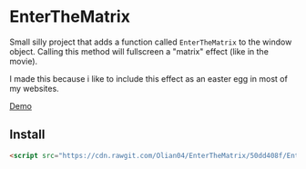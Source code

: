 # EnterTheMatrix

Small silly project that adds a function called `EnterTheMatrix` to the window object. Calling this method will fullscreen a "matrix" effect (like in the movie).

I made this because i like to include this effect as an easter egg in most of my websites.

[Demo](https://olian04.github.io/EnterTheMatrix/)

## Install
```html
<script src="https://cdn.rawgit.com/Olian04/EnterTheMatrix/50dd408f/EnterTheMatrix.js"></script>
```
